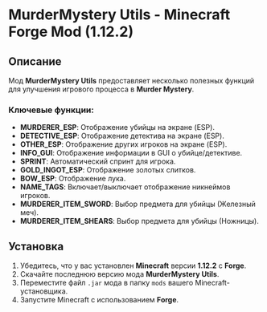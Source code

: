 # MurderMystery Utils - Minecraft Forge Mod (1.12.2)

## Описание
Мод **MurderMystery Utils** предоставляет несколько полезных функций для улучшения игрового процесса в **Murder Mystery**.

### Ключевые функции:
- **MURDERER_ESP**: Отображение убийцы на экране (ESP).
- **DETECTIVE_ESP**: Отображение детектива на экране (ESP).
- **OTHER_ESP**: Отображение других игроков на экране (ESP).
- **INFO_GUI**: Отображение информации в GUI о убийце/детективе.
- **SPRINT**: Автоматический спринт для игрока.
- **GOLD_INGOT_ESP**: Отображение золотых слитков.
- **BOW_ESP**: Отображение лука.
- **NAME_TAGS**: Включает/выключает отображение никнеймов игроков.
- **MURDERER_ITEM_SWORD**: Выбор предмета для убийцы (Железный меч).
- **MURDERER_ITEM_SHEARS**: Выбор предмета для убийцы (Ножницы).

## Установка

1. Убедитесь, что у вас установлен **Minecraft** версии **1.12.2** с **Forge**.
2. Скачайте последнюю версию мода **MurderMystery Utils**.
3. Переместите файл `.jar` мода в папку `mods` вашего Minecraft-установщика.
4. Запустите Minecraft с использованием **Forge**.
